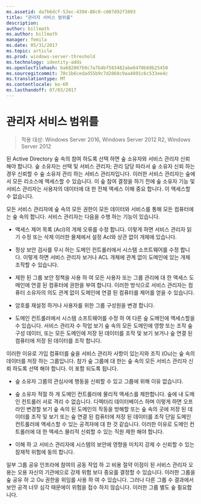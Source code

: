 ```yaml
---
ms.assetid: da7b6dcf-53ec-4394-88c0-c087d92f3893
title: "관리자 서비스 범위를"
description: 
author: billmath
ms.author: billmath
manager: femila
ms.date: 05/31/2017
ms.topic: article
ms.prod: windows-server-threshold
ms.technology: identity-adds
ms.openlocfilehash: ba682067b9c7a7b4bf583482abe6470b60b25450
ms.sourcegitcommit: 70c1b6cedad55b9c7d2068c9aa4891c6c533ee4c
ms.translationtype: MT
ms.contentlocale: ko-KR
ms.lasthandoff: 07/03/2017
---
```

# <a name="service-administrator-scope-of-authority"></a>관리자 서비스 범위를

>적용 대상: Windows Server 2016, Windows Server 2012 R2, Windows Server 2012

된 Active Directory 숲 속의 참여 하도록 선택 하면 숲 소유자와 서비스 관리자 신뢰 해야 합니다. 숲 소유자는 선택 및 서비스 관리자; 관리 담당 따라서 숲 소유자 신뢰 하는 경우 신뢰할 수 숲 소유자 관리 하는 서비스 관리자입니다. 이러한 서비스 관리자는 숲에서 모든 리소스에 액세스할 수 있습니다. 이 숲 참여 결정을 하기 전에 숲 소유자 기능 및 서비스 관리자는 사용자의 데이터에 대 한 전체 액세스 이해 중요 합니다. 이 액세스할 수 없습니다.  
  
모든 서비스 관리자에 숲 속의 모든 권한이 모든 데이터와 서비스를 통해 모든 컴퓨터에는 숲 속의 합니다. 서비스 관리자는 다음을 수행 하는 기능이 있습니다.  
  
-   액세스 제어 목록 (Acl)의 개체 오류를 수정 합니다. 이렇게 하면 서비스 관리자 읽기 수정 또는 삭제 이러한 물체에서 설정 Acl와 상관 없이 개체에 있습니다.  
  
-   정상 보안 검사를 무시 하는 도메인 컨트롤러에서 시스템 소프트웨어를 수정 합니다. 이렇게 하면 서비스 관리자 보거나 ACL 개체에 관계 없이 도메인에 있는 개체 조작할 수 있습니다.  
  
-   제한 된 그룹 보안 정책을 사용 하 여 모든 사용자 또는 그룹 관리에 대 한 액세스 도메인에 연결 된 컴퓨터에 권한을 부여 합니다. 이러한 방식으로 서비스 관리자는 컴퓨터 소유자의 의도 관계 없이 도메인에 연결 된 컴퓨터를 제어를 얻을 수 있습니다.  
  
-   암호를 재설정 하거나 사용자를 위한 그룹 구성원을 변경 합니다.  
  
-   도메인 컨트롤러에서 시스템 소프트웨어를 수정 하 여 다른 숲 도메인에 액세스할을 수 있습니다. 서비스 관리자 수 작업 보기 숲 속의 모든 도메인에 영향 또는 조작 숲 구성 데이터, 또는 모든 도메인에 저장 된 데이터를 조작 및 보기 보거나 숲 연결 된 컴퓨터에 저장 된 데이터를 조작 합니다.  
  
이러한 이유로 가입 컴퓨터를 숲을 서비스 관리자 사항이 있는지와 조직 (Ou)는 숲 속의 데이터를 저장 하는 그룹입니다. 참가 숲 그룹에 대 한는 숲 속의 모든 서비스 관리자 신뢰 하도록 선택 해야 합니다. 이 포함 되도록 됩니다.  
  
-   숲 소유자 그룹의 관심사에 행동을 신뢰할 수 있고 그룹에 위해 이유 없습니다.  
  
-   숲 소유자 적절 하 게 도메인 컨트롤러에 물리적 액세스를 제한합니다. 숲에 내 도메인 컨트롤러 서로 격리 수 없습니다. 디렉터리 데이터베이스 하며 이렇게 하면 오프 라인 변경할 보기 숲 속의 된 도메인의 작동을 방해할 또는 숲 속의 곳에 저장 된 데이터를 조작 및 보기 또는 숲 연결 된 컴퓨터에 저장 된 데이터를 조작 단일 도메인 컨트롤러에 액세스할 수 있는 공격자에 대 한 것 같습니다. 이러한 이유로 도메인 컨트롤러에 대 한 액세스 물리적 신뢰할 수 있는 직원 제한 해야 합니다.  
  
-   이해 하 고 서비스 관리자에 시스템의 보안에 영향을 미치지 강제 수 신뢰할 수 있는 잠재적 위험에 동의 합니다.  
  
일부 그룹 공유 인프라에 참여의 공동 작업 하 고 비용 절약 이점이 된 서비스 관리자 오용는 오용 자신의 기관에으로 강제 위험 보다 중요를 결정할 수 있습니다. 이러한 그룹을 숲 공유 하 고 Ou 권한을 위임를 사용 하 여 수 있습니다. 그러나 다른 그룹 수 결과에서 보안 공격 너무 심각 때문에이 위험을 접수 하지 않습니다. 이러한 그룹 별도 숲 필요합니다.  
  



